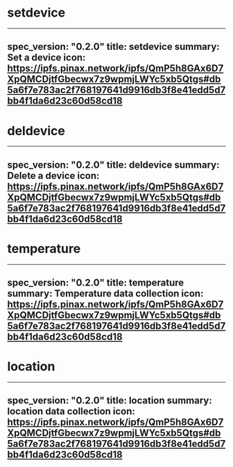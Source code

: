 <h1 class="contract">setdevice</h1>

---
spec_version: "0.2.0"
title: setdevice
summary: Set a device
icon: https://ipfs.pinax.network/ipfs/QmP5h8GAx6D7XpQMCDjtfGbecwx7z9wpmjLWYc5xb5Qtgs#db5a6f7e783ac2f768197641d9916db3f8e41edd5d7bb4f1da6d23c60d58cd18
---

<h1 class="contract">deldevice</h1>

---
spec_version: "0.2.0"
title: deldevice
summary: Delete a device
icon: https://ipfs.pinax.network/ipfs/QmP5h8GAx6D7XpQMCDjtfGbecwx7z9wpmjLWYc5xb5Qtgs#db5a6f7e783ac2f768197641d9916db3f8e41edd5d7bb4f1da6d23c60d58cd18
---

<h1 class="contract">temperature</h1>

---
spec_version: "0.2.0"
title: temperature
summary: Temperature data collection
icon: https://ipfs.pinax.network/ipfs/QmP5h8GAx6D7XpQMCDjtfGbecwx7z9wpmjLWYc5xb5Qtgs#db5a6f7e783ac2f768197641d9916db3f8e41edd5d7bb4f1da6d23c60d58cd18
---

<h1 class="contract">location</h1>

---
spec_version: "0.2.0"
title: location
summary: location data collection
icon: https://ipfs.pinax.network/ipfs/QmP5h8GAx6D7XpQMCDjtfGbecwx7z9wpmjLWYc5xb5Qtgs#db5a6f7e783ac2f768197641d9916db3f8e41edd5d7bb4f1da6d23c60d58cd18
---
